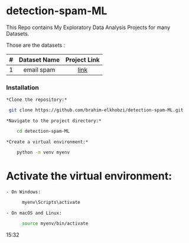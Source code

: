 
# detection-spam-ML
This Repo contains My Exploratory Data Analysis Projects for many Datasets.

Those are the datasets :

| # | Dataset Name | Project Link |
|:---:|:-------------:|:----------------:|
| 1 | email spam | [link](https://github.com/brahim-elkhobzi/detection-spam-ML/tree/main/Email%20spam%20classifier/data) |


### Installation

    *Clone the repository:*


```bash
 git clone https://github.com/brahim-elkhobzi/detection-spam-ML.git

```

    *Navigate to the project directory:*


```bash
    cd detection-spam-ML
```  

    *Create a virtual environment:*

```bash
    python -m venv myenv
 ```   

# Activate the virtual environment:


    - On Windows:
``` bash
      myenv\Scripts\activate
```     
    - On macOS and Linux:
```bash
      source myenv/bin/activate
```      
15:32


